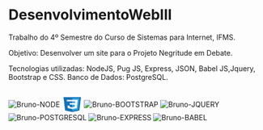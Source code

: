 # DesenvolvimentoWebIII

Trabalho do 4º Semestre do Curso de Sistemas para Internet, IFMS.

Objetivo: Desenvolver um site para o Projeto Negritude em Debate.

Tecnologias utilizadas: NodeJS, Pug JS, Express, JSON, Babel JS,Jquery, Bootstrap e CSS.
Banco de Dados: PostgreSQL.

<div style="display: inline_block"><br>
  <img align="center" alt="Bruno-NODE" height="30" width="40" src="https://cdn.jsdelivr.net/gh/devicons/devicon/icons/nodejs/nodejs-original-wordmark.svg"> 
  <img align="center" alt="Bruno-CSS" height="30" width="40" src="https://raw.githubusercontent.com/devicons/devicon/master/icons/css3/css3-original.svg"> 
  <img align="center" alt="Bruno-BOOTSTRAP" height="30" width="40" src="https://cdn.jsdelivr.net/gh/devicons/devicon/icons/bootstrap/bootstrap-plain-wordmark.svg">
  <img align="center" alt="Bruno-JQUERY" height="30" width="40" src="https://cdn.jsdelivr.net/gh/devicons/devicon/icons/jquery/jquery-original-wordmark.svg">
  <img align="center" alt="Bruno-POSTGRESQL" height="30" width="40" src="https://cdn.jsdelivr.net/gh/devicons/devicon/icons/postgresql/postgresql-original.svg">
  <img align="center" alt="Bruno-EXPRESS" height="30" width="40" src="https://cdn.jsdelivr.net/gh/devicons/devicon/icons/express/express-original-wordmark.svg">
  <img align="center" alt="Bruno-BABEL" height="30" width="40" src="https://cdn.jsdelivr.net/gh/devicons/devicon/icons/babel/babel-original.svg">
</div>
